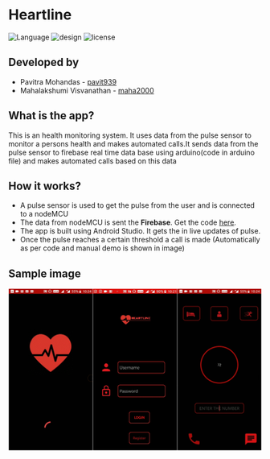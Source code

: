 # Heartline
![Language](https://img.shields.io/badge/language-java-red.svg)
![design](https://img.shields.io/badge/design-xml-red.svg)
![license](https://img.shields.io/badge/license-MIT-red.svg)

## Developed by
* Pavitra Mohandas - [pavit939](https://github.com/pavit939)
* Mahalakshumi Visvanathan - [maha2000](https://github.com/maha2000)

## What is the app?
This is an health monitoring system. It uses data from the pulse sensor to monitor a persons health and makes automated calls.It sends data from the pulse sensor to firebase real time data base using arduino(code in arduino file) and makes automated calls based on this data

## How it works?
* A pulse sensor is used to get the pulse from the user and is connected to a nodeMCU
* The data from nodeMCU is sent the **Firebase**. Get the code [here](https://github.com/maha2000/Arduino-codes/blob/master/pulse%20sensor%20to%20firebase%20code).
* The app is built using Android Studio. It gets the in live updates of pulse.
* Once the pulse reaches a certain threshold a call is made (Automatically as per code and manual demo is shown in image)

## Sample image
<img src="readmeimages/heartliness.jpg">

